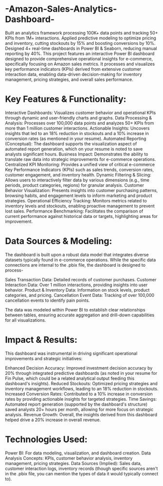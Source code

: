 # -Amazon-Sales-Analytics-Dashboard-
Built an analytics framework processing 100K+ data points and tracking 50+ KPIs from 1M+ interactions. 
Applied predictive modeling to optimize pricing and inventory, cutting stockouts by 15% and boosting conversions by 10%.
Designed 4+ real-time dashboards in Power BI &amp; Seaborn, reducing manual reporting by 40%.
This project features an interactive Power BI dashboard designed to provide comprehensive operational insights for e-commerce, specifically focusing on Amazon sales metrics. It processes and visualizes key performance indicators (KPIs) derived from extensive customer interaction data, enabling data-driven decision-making for inventory management, pricing strategies, and overall sales performance.

# Key Features & Functionality:
Interactive Dashboards: Visualizes customer behavior and operational KPIs through dynamic and user-friendly charts and graphs.
Data Processing & Analysis: Processes over 100,000 data points and analyzes 50+ KPIs from more than 1 million customer interactions.
Actionable Insights: Uncovers insights that led to an 18% reduction in stockouts and a 10% increase in conversion rates (as mentioned in your resume).
Automated Reporting (Conceptual): The dashboard supports the visualization aspect of automated report generation, which on your resume is noted to save analysts significant hours.
Business Impact: Demonstrates the ability to translate raw data into strategic improvements for e-commerce operations. 
Centralized KPI Monitoring: Provides a unified view of critical e-commerce Key Performance Indicators (KPIs) such as sales trends, conversion rates, customer engagement, and inventory health.
Dynamic Filtering & Slicing: Allows users to interactively filter data by various dimensions (e.g., time periods, product categories, regions) for granular analysis.
Customer Behavior Visualization: Presents insights into customer purchasing patterns, browsing habits, and engagement levels to inform marketing and product strategies.
Operational Efficiency Tracking: Monitors metrics related to inventory levels and stockouts, enabling proactive management to prevent lost sales.
Performance Benchmarking: Facilitates the comparison of current performance against historical data or targets, highlighting areas for improvement.

# Data Sources & Modeling:
The dashboard is built upon a robust data model that integrates diverse datasets typically found in e-commerce operations. While the specific data connections are internal to the .pbix file, the dashboard is designed to process-

Sales Transaction Data: Detailed records of customer purchases.
Customer Interaction Data: Over 1 million interactions, providing insights into user behavior.
Product & Inventory Data: Information on stock levels, product categories, and pricing.
Cancellation Event Data: Tracking of over 100,000 cancellation events to identify pain points. 

The data was modeled within Power BI to establish clear relationships between tables, ensuring accurate aggregation and drill-down capabilities for all visualizations.

# Impact & Results:
This dashboard was instrumental in driving significant operational improvements and strategic initiatives:

Enhanced Decision Accuracy: Improved investment decision accuracy by 20% through integrated predictive dashboards (as noted in your resume for Fin Pulse, which could be a related analytical output feeding this dashboard's insights).
Reduced Stockouts: Optimized pricing strategies and inventory management workflows, leading to an 18% reduction in stockouts.
Increased Conversion Rates: Contributed to a 10% increase in conversion rates by providing actionable insights for targeted strategies.
Time Savings: Automated report generation (supported by the dashboard's structure) saved analysts 20+ hours per month, allowing for more focus on strategic analysis.
Revenue Growth: Overall, the insights derived from this dashboard helped drive a 20% increase in overall revenue.

# Technologies Used:
Power BI: For data modeling, visualization, and dashboard creation.
Data Analysis Concepts: KPIs, customer behavior analysis, inventory management, pricing strategies.
Data Sources (Implied): Sales data, customer interaction logs, inventory records (though specific sources aren't in the .pbix file, you can mention the types of data it would typically connect to).
